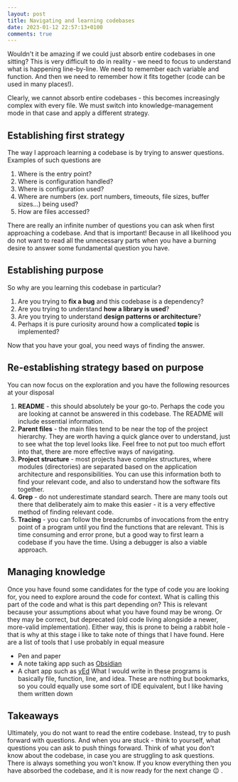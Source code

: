 ```yaml
---
layout: post
title: Navigating and learning codebases
date: 2023-01-12 22:57:13+0100
comments: true
---
```


Wouldn't it be amazing if we could just absorb entire codebases in one sitting?
This is very difficult to do in reality - we need to focus to understand what is happening line-by-line.
We need to remember each variable and function.
And then we need to remember how it fits together (code can be used in many places!).

Clearly, we cannot absorb entire codebases - this becomes increasingly complex with every file.
We must switch into knowledge-management mode in that case and apply a different strategy.

## Establishing first strategy
The way I approach learning a codebase is by trying to answer questions. Examples of such questions are
1. Where is the entry point?
1. Where is configuration handled?
1. Where is configuration used?
1. Where are numbers (ex. port numbers, timeouts, file sizes, buffer sizes...) being used?
1. How are files accessed?

There are really an infinite number of questions you can ask when first approaching a codebase.
And that is important!
Because in all likelihood you do not want to read all the unnecessary parts when you have a burning desire to answer some fundamental question you have.

## Establishing purpose
So why are you learning this codebase in particular?
1. Are you trying to **fix a bug** and this codebase is a dependency?
1. Are you trying to understand **how a library is used**?
1. Are you trying to understand **design patterns or architecture**?
1. Perhaps it is pure curiosity around how a complicated **topic** is implemented?

Now that you have your goal, you need ways of finding the answer.

## Re-establishing strategy based on purpose
You can now focus on the exploration and you have the following resources at your disposal
1. **README** - this should absolutely be your go-to. Perhaps the code you are looking at cannot be answered in this codebase. The README will include essential information.
1. **Parent files** - the main files tend to be near the top of the project hierarchy. They are worth having a quick glance over to understand, just to see what the top level looks like. Feel free to not put too much effort into that, there are more effective ways of navigating.
1. **Project structure** - most projects have complex structures, where modules (directories) are separated based on the application architecture and responsibilities. You can use this information both to find your relevant code, and also to understand how the software fits together.
1. **Grep** - do not underestimate standard search. There are many tools out there that deliberately aim to make this easier - it is a very effective method of finding relevant code.
1. **Tracing** - you can follow the breadcrumbs of invocations from the entry point of a program until you find the functions that are relevant. This is time consuming and error prone, but a good way to first learn a codebase if you have the time. Using a debugger is also a viable approach.

## Managing knowledge
Once you have found some candidates for the type of code you are looking for, you need to explore around the code for context.
What is calling this part of the code and what is this part depending on?
This is relevant because your assumptions about what you have found may be wrong.
Or they may be correct, but deprecated (old code living alongside a newer, more-valid implementation).
Either way, this is prone to being a rabbit hole - that is why at this stage i like to take note of things that I have found.
Here are a list of tools that I use probably in equal measure
- Pen and paper
- A note taking app such as [Obsidian](https://obsidian.md)
- A chart app such as [yEd](https://www.yworks.com/products/yed)
What I would write in these programs is basically file, function, line, and idea.
These are nothing but bookmarks, so you could equally use some sort of IDE equivalent, but I like having them written down 

## Takeaways
Ultimately, you do not want to read the entire codebase.
Instead, try to push forward with questions.
And when you are stuck - think to yourself, what questions you can ask to push things forward.
Think of what you don't know about the codebase, in case you are struggling to ask questions.
There is always something you won't know.
If you know everything then you have absorbed the codebase, and it is now ready for the next change :wink: .

